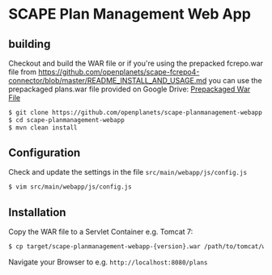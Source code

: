 SCAPE Plan Management Web App
==============================

## building

Checkout and build the WAR file or if you're using the prepacked fcrepo.war file from 
https://github.com/openplanets/scape-fcrepo4-connector/blob/master/README_INSTALL_AND_USAGE.md
you can use the prepackaged plans.war file provided on Google Drive:
[Prepackaged War File](https://drive.google.com/file/d/0B5nd_qlYdcqyNTQtUHNiMFVJNDA/edit?usp=sharing)

```bash
$ git clone https://github.com/openplanets/scape-planmanagement-webapp.git
$ cd scape-planmanagement-webapp
$ mvn clean install
```


## Configuration

Check and update the settings in the file `src/main/webapp/js/config.js`
```bash
$ vim src/main/webapp/js/config.js
```

## Installation

Copy the WAR file to a Servlet Container e.g. Tomcat 7:
```bash
$ cp target/scape-planmanagement-webapp-{version}.war /path/to/tomcat/webapps/plans.war
```

Navigate your Browser to e.g. `http://localhost:8080/plans`

